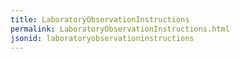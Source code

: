 ```yaml
---
title: LaboratoryObservationInstructions
permalink: LaboratoryObservationInstructions.html
jsonid: laboratoryobservationinstructions
---
```

